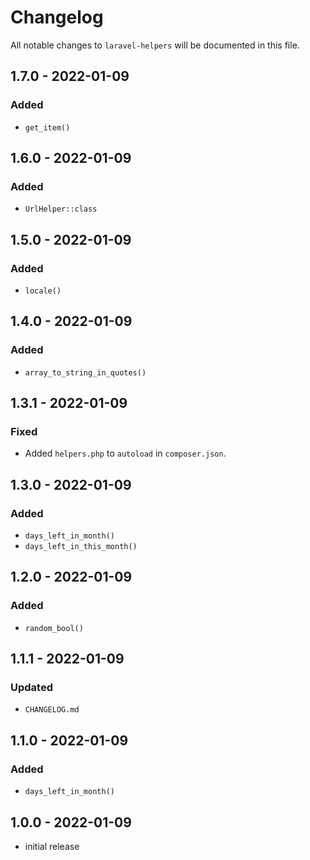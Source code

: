 # Changelog

All notable changes to `laravel-helpers` will be documented in this file.

## 1.7.0 - 2022-01-09

### Added

- `get_item()`

## 1.6.0 - 2022-01-09

### Added

- `UrlHelper::class`

## 1.5.0 - 2022-01-09

### Added

- `locale()`

## 1.4.0 - 2022-01-09

### Added

- `array_to_string_in_quotes()`

## 1.3.1 - 2022-01-09

### Fixed

- Added `helpers.php` to `autoload` in `composer.json`.

## 1.3.0 - 2022-01-09

### Added

- `days_left_in_month()`
- `days_left_in_this_month()`

## 1.2.0 - 2022-01-09

### Added

- `random_bool()`

## 1.1.1 - 2022-01-09

### Updated

- `CHANGELOG.md`

## 1.1.0 - 2022-01-09

### Added

- `days_left_in_month()`

## 1.0.0 - 2022-01-09

- initial release

